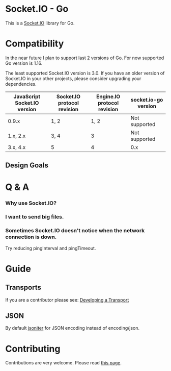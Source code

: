 # Socket.IO - Go

This is a [Socket.IO](https://socket.io) library for Go.

# Compatibility

In the near future I plan to support last 2 versions of Go. For now supported Go version is 1.16.  

The least supported Socket.IO version is 3.0. If you have an older version of Socket.IO in your other projects, please consider upgrading your dependencies.

| JavaScript Socket.IO version | Socket.IO protocol revision | Engine.IO protocol revision | socket.io-go version
| ----------- | ----------- | ---------- | ------------- |
| 0.9.x       | 1, 2        | 1, 2       | Not supported |
| 1.x, 2.x    | 3, 4        | 3          | Not supported |
| 3.x, 4.x    | 5           | 4          | 0.x |

## Design Goals

# Q & A

### Why use Socket.IO?

### I want to send big files.

### Sometimes Socket.IO doesn't notice when the network connection is down.

Try reducing pingInterval and pingTimeout.

# Guide

## Transports

If you are a contributor please see: [Developing a Transport](CONTRIBUTING.md#developing-a-transport)

## JSON

By default [jsoniter](https://github.com/json-iterator/go) for JSON encoding instead of encoding/json.

# Contributing

Contributions are very welcome. Please read [this page](CONTRIBUTING.md).
